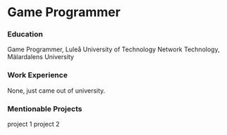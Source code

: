 # Game Programmer

### Education
Game Programmer, Luleå University of Technology
Network Technology, Mälardalens University

### Work Experience
None, just came out of university.

### Mentionable Projects
project 1
project 2
